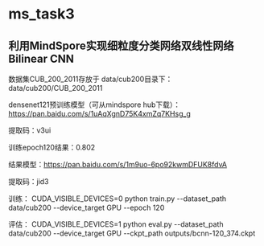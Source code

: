 # ms_task3

## 利用MindSpore实现细粒度分类网络双线性网络Bilinear CNN

数据集CUB_200_2011存放于 data/cub200目录下：data/cub200/CUB_200_2011

  
densenet121预训练模型（可从mindspore hub下载）：https://pan.baidu.com/s/1uAqXgnD75K4xmZq7KHsg_g

提取码：v3ui
  

训练epoch120结果：0.802

结果模型：https://pan.baidu.com/s/1m9uo-6po92kwmDFUK8fdvA

提取码：jid3
  

训练：
CUDA_VISIBLE_DEVICES=0 python train.py --dataset_path data/cub200 --device_target GPU --epoch 120

评估：
CUDA_VISIBLE_DEVICES=1 python eval.py --dataset_path data/cub200 --device_target GPU --ckpt_path outputs/bcnn-120_374.ckpt


